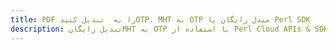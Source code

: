 ---title: PDF را به  تبدیل کنیدOTP، MHT به OTP مبدل رایگان یا Perl SDKdescription: تبدیل رایگانMHT به OTP با استفاده از Perl Cloud APIs & SDK همچنین اسناد PDF را در Cloud ایجاد، ویرایش و رندر کنید.---